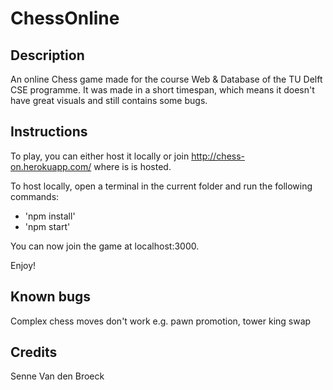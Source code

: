 # ChessOnline
## Description
An online Chess game made for the course Web & Database of the TU Delft CSE programme. It was made in a short timespan, which means it doesn't have great visuals and still contains some bugs.

## Instructions
To play, you can either host it locally or join http://chess-on.herokuapp.com/ where is is hosted.

To host locally, open a terminal in the current folder and run the following commands:
 - 'npm install'
 - 'npm start'

You can now join the game at localhost:3000.

Enjoy!

## Known bugs
Complex chess moves don't work e.g. pawn promotion, tower king swap

## Credits
Senne Van den Broeck
